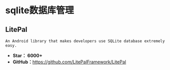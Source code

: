 <!--
 * @Description: 
 * @Author: twp
 * @LastEditors: twp
 * @Date: 2019-04-30 11:23:40
 * @LastEditTime: 2019-06-10 10:06:52
 -->

# sqlite数据库管理

## LitePal

    An Android library that makes developers use SQLite database extremely easy.

* **Star： 6000+**
* **GitHub：**<https://github.com/LitePalFramework/LitePal>
